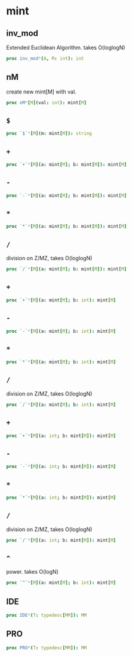 # mint

## inv_mod

Extended Euclidean Algorithm. takes O(loglogN)
```nim
proc inv_mod*(A, M: int): int
```
## nM

create new mint[M] with val.
```nim
proc nM*[M](val: int): mint[M]
```
## `$`


```nim
proc `$`*[M](m: mint[M]): string
```
## `+`


```nim
proc `+`*[M](a: mint[M]; b: mint[M]): mint[M]
```
## `-`


```nim
proc `-`*[M](a: mint[M]; b: mint[M]): mint[M]
```
## `*`


```nim
proc `*`*[M](a: mint[M]; b: mint[M]): mint[M]
```
## `/`

division on Z/MZ, takes O(loglogN)
```nim
proc `/`*[M](a: mint[M]; b: mint[M]): mint[M]
```
## `+`


```nim
proc `+`*[M](a: mint[M]; b: int): mint[M]
```
## `-`


```nim
proc `-`*[M](a: mint[M]; b: int): mint[M]
```
## `*`


```nim
proc `*`*[M](a: mint[M]; b: int): mint[M]
```
## `/`

division on Z/MZ, takes O(loglogN)
```nim
proc `/`*[M](a: mint[M]; b: int): mint[M]
```
## `+`


```nim
proc `+`*[M](a: int; b: mint[M]): mint[M]
```
## `-`


```nim
proc `-`*[M](a: int; b: mint[M]): mint[M]
```
## `*`


```nim
proc `*`*[M](a: int; b: mint[M]): mint[M]
```
## `/`

division on Z/MZ, takes O(loglogN)
```nim
proc `/`*[M](a: int; b: mint[M]): mint[M]
```
## `^`

power. takes O(logN)
```nim
proc `^`*[M](a: mint[M]; b: int): mint[M]
```
## IDE


```nim
proc IDE*(T: typedesc[MM]): MM
```
## PRO


```nim
proc PRO*(T: typedesc[MM]): MM
```
